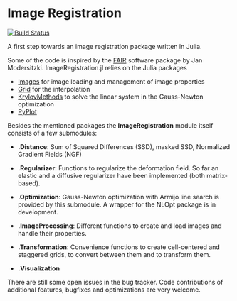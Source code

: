 # Image Registration

[![Build Status](https://magnum.travis-ci.com/johanneslotz/ImageRegistration.jl.svg?token=rpbV4sPrj6BdxqGJ84cq&branch=master)](https://magnum.travis-ci.com/johanneslotz/ImageRegistration.jl)

A first step towards an image registration package written in Julia. 

Some of the code is inspired by the [FAIR](http://www.mic.uni-luebeck.de/de/people/jan-modersitzki/software/fair.html)  software package by Jan Modersitzki. ImageRegistration.jl relies on the Julia packages
- [Images](https://github.com/timholy/Images.jl) for image loading and management of image properties
- [Grid](https://github.com/timholy/Grid.jl) for the interpolation
- [KrylovMethods](https://github.com/lruthotto/KrylovMethods.jl) to solve the linear system in the Gauss-Newton optimization
- [PyPlot](https://github.com/stevengj/PyPlot.jl) 


Besides the mentioned packages the **ImageRegistration** module itself consists of a few submodules:

* **.Distance**: Sum of Squared Differences (SSD), masked SSD, Normalized Gradient Fields (NGF)

* **.Regularizer**: Functions to regularize the deformation field. So far an elastic and a diffusive regularizer have been implemented (both matrix-based).

* **.Optimization**: Gauss-Newton optimization with Armijo line search is provided by this submodule. A wrapper for the NLOpt package is in development.

* **.ImageProcessing**: Different functions to create and load images and handle their properties.

* **.Transformation**: Convenience functions to create cell-centered and staggered grids, to convert between them and to transform them. 

* **.Visualization**

There are still some open issues in the bug tracker. Code contributions of additional features, bugfixes and optimizations are very welcome.

